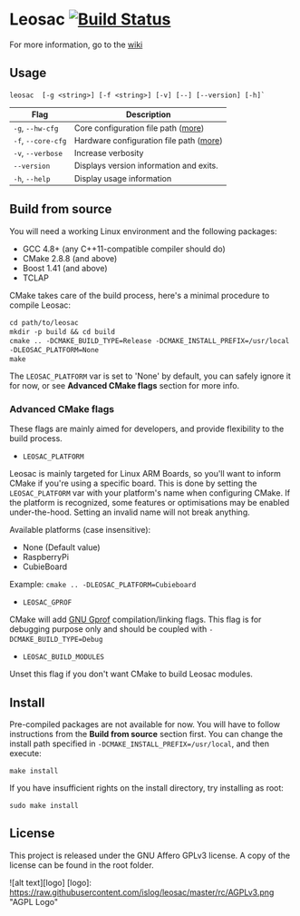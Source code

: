 # Leosac [![Build Status](https://travis-ci.org/islog/leosac.png?branch=develop)](https://travis-ci.org/islog/leosac)

For more information, go to the [wiki](https://github.com/islog/leosac/wiki)

## Usage

```shell
leosac  [-g <string>] [-f <string>] [-v] [--] [--version] [-h]`
```

| Flag | Description          |
| ------------- | ----------- |
| `-g`, `--hw-cfg` | Core configuration file path ([more](https://github.com/islog/leosac/wiki/Configuration)) |
| `-f`, `--core-cfg` | Hardware configuration file path ([more](https://github.com/islog/leosac/wiki/Configuration)) |
| `-v`, `--verbose` | Increase verbosity |
| `--version` | Displays version information and exits. |
| `-h`, `--help` | Display usage information |

## Build from source

You will need a working Linux environment and the following packages:
* GCC 4.8+ (any C++11-compatible compiler should do)
* CMake 2.8.8 (and above)
* Boost 1.41 (and above)
* TCLAP

CMake takes care of the build process, here's a minimal procedure to compile Leosac:
```shell
cd path/to/leosac
mkdir -p build && cd build
cmake .. -DCMAKE_BUILD_TYPE=Release -DCMAKE_INSTALL_PREFIX=/usr/local -DLEOSAC_PLATFORM=None
make
```
The `LEOSAC_PLATFORM` var is set to 'None' by default, you can safely ignore it for now, or see **Advanced CMake flags** section for more info.

### Advanced CMake flags

These flags are mainly aimed for developers, and provide flexibility to the build process.

* `LEOSAC_PLATFORM`

Leosac is mainly targeted for Linux ARM Boards, so you'll want to inform CMake if you're using a specific board. This is done by setting the `LEOSAC_PLATFORM` var with your platform's name when configuring CMake. If the platform is recognized, some features or optimisations may be enabled under-the-hood. Setting an invalid name will not break anything.

Available platforms (case insensitive):
* None (Default value)
* RaspberryPi
* CubieBoard

Example:  `cmake .. -DLEOSAC_PLATFORM=Cubieboard`

* `LEOSAC_GPROF`

CMake will add [GNU Gprof](http://en.wikipedia.org/wiki/Gprof) compilation/linking flags. This flag is for debugging purpose only and should be coupled with `-DCMAKE_BUILD_TYPE=Debug`

* `LEOSAC_BUILD_MODULES`

Unset this flag if you don't want CMake to build Leosac modules.

## Install

Pre-compiled packages are not available for now. You will have to follow instructions from the **Build from source** section first.
You can change the install path specified in `-DCMAKE_INSTALL_PREFIX=/usr/local`, and then execute:
```shell
make install
```
If you have insufficient rights on the install directory, try installing as root:
```shell
sudo make install
```

## License

This project is released under the GNU Affero GPLv3 license.
A copy of the license can be found in the root folder.

![alt text][logo]
[logo]: https://raw.githubusercontent.com/islog/leosac/master/rc/AGPLv3.png  "AGPL Logo"
